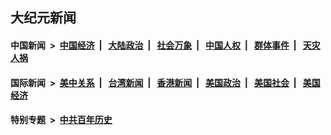 ## 大纪元新闻

#### 中国新闻 &nbsp;>&nbsp; [中国经济](indexes/ncid283/README.md?05222045) &nbsp;| &nbsp; [大陆政治](indexes/ncid277/README.md?05222045) &nbsp;| &nbsp; [社会万象](indexes/ncid282/README.md?05222045) &nbsp;| &nbsp; [中国人权](indexes/ncid278/README.md?05222045) &nbsp;| &nbsp; [群体事件](indexes/ncid279/README.md?05222045) &nbsp;| &nbsp; [天灾人祸](indexes/ncid280/README.md?05222045)

#### 国际新闻 &nbsp;>&nbsp; [美中关系](indexes/nf1412576/README.md?05222045) &nbsp;| &nbsp; [台湾新闻](indexes/ncid1349361/README.md?05222045) &nbsp;| &nbsp; [香港新闻](indexes/ncid1349362/README.md?05222045) &nbsp;| &nbsp; [美国政治](indexes/ncid1078159/README.md?05222045) &nbsp;| &nbsp; [美国社会](indexes/ncid1078160/README.md?05222045) &nbsp;| &nbsp; [美国经济](indexes/ncid1078158/README.md?05222045)

#### 特别专题 &nbsp;>&nbsp; [中共百年历史](https://github.com/easy2view/epoch-special/blob/master/README.md?05222045)  
